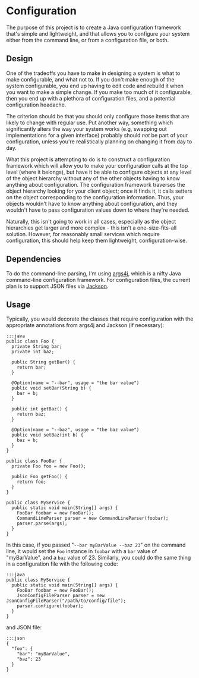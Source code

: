 # Configuration
The purpose of this project is to create a Java configuration framework that's simple and lightweight, and that allows you to configure your system either from the command line, or from a configuration file, or both.

## Design
One of the tradeoffs you have to make in designing a system is what to make configurable, and what not to. If you don't make enough of the system configurable, you end up having to edit code and rebuild it when you want to make a simple change. If you make too much of it configurable, then you end up with a plethora of configuration files, and a potential configuration headache.

The criterion should be that you should only configure those items that are likely to change with regular use. Put another way, something which significantly alters the way your system works (e.g, swapping out implementations for a given interface) probably should *not* be part of your configuration, unless you're realistically planning on changing it from day to day.

What this project is attempting to do is to construct a configuration framework which will allow you to make your configuration calls at the top level (where it belongs), but have it be able to configure objects at any level of the object hierarchy without any of the other objects having to know anything about configuration. The configuration framework traverses the object hierarchy looking for your client object; once it finds it, it calls setters on the object corresponding to the configuration information. Thus, your objects wouldn't have to know anything about configuration, and they wouldn't have to pass configuration values down to where they're needed.

Naturally, this isn't going to work in all cases, especially as the object hierarchies get larger and more complex - this isn't a one-size-fits-all solution. However, for reasonably small services which require configuration, this should help keep them lightweight, configuration-wise.

## Dependencies
To do the command-line parsing, I'm using [args4j](http://args4j.kohsuke.org/), which is a nifty Java command-line configuration framework. For configuration files, the current plan is to support JSON files via [Jackson](http://jackson.codehaus.org/).

## Usage
Typically, you would decorate the classes that require configuration with the appropriate annotations from args4j and Jackson (if necessary):

    :::java
    public class Foo {
      private String bar;
      private int baz;
      
      public String getBar() {
        return bar;
      }
      
      @Option(name = "--bar", usage = "the bar value")
      public void setBar(String b) {
        bar = b;
      }
      
      public int getBaz() {
        return baz;
      }
      
      @Option(name = "--baz", usage = "the baz value")
      public void setBaz(int b) {
        baz = b;
      }
    }
    
    public class FooBar {
      private Foo foo = new Foo();
      
      public Foo getFoo() {
        return foo;
      }
    }
    
    public class MyService {
      public static void main(String[] args) {
        FooBar foobar = new FooBar();
        CommandLineParser parser = new CommandLineParser(foobar);
        parser.parse(args);
      }
    }

In this case, if you passed "``--bar myBarValue --baz 23``" on the command line, it would set the ``Foo`` instance in ``foobar`` with a ``bar`` value of "myBarValue", and a ``baz`` value of 23. Similarly, you could do the same thing in a configuration file with the following code:

    :::java
    public class MyService {
      public static void main(String[] args) {
        FooBar foobar = new FooBar();
        JsonConfigFileParser parser = new JsonConfigFileParser("/path/to/config/file");
        parser.configure(foobar);
      }
    }

and JSON file:

    :::json
    {
      "foo": {
        "bar": "myBarValue",
        "baz": 23
      }
    }